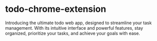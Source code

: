 # todo-chrome-extension
Introducing the ultimate todo web app, designed to streamline your task management. With its intuitive interface and powerful features, stay organized, prioritize your tasks, and achieve your goals with ease.
